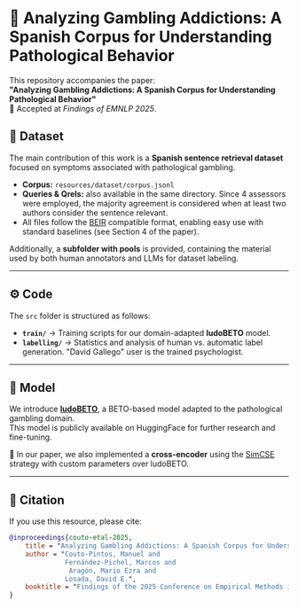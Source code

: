 # 🎲 Analyzing Gambling Addictions: A Spanish Corpus for Understanding Pathological Behavior

This repository accompanies the paper:  
**"Analyzing Gambling Addictions: A Spanish Corpus for Understanding Pathological Behavior"**  
📍 Accepted at *Findings of EMNLP 2025*.


## 📂 Dataset

The main contribution of this work is a **Spanish sentence retrieval dataset** focused on symptoms associated with pathological gambling.

- **Corpus:** `resources/dataset/corpus.jsonl`  
- **Queries & Qrels:** also available in the same directory. Since 4 assessors were employed, the majority agreement is considered when at least two authors consider the sentence relevant. 
- All files follow the [BEIR](https://github.com/beir-cellar/beir) compatible format, enabling easy use with standard baselines (see Section 4 of the paper).  

Additionally, a **subfolder with pools** is provided, containing the material used by both human annotators and LLMs for dataset labeling.

---

## ⚙️ Code

The `src` folder is structured as follows:

- **`train/`** → Training scripts for our domain-adapted **ludoBETO** model.  
- **`labelling/`** → Statistics and analysis of human vs. automatic label generation. "David Gallego" user is the trained psychologist.

---

## 🤖 Model

We introduce **[ludoBETO](https://huggingface.co/citiusLTL/ludoBETO)**, a BETO-based model adapted to the pathological gambling domain.  
This model is publicly available on HuggingFace for further research and fine-tuning.

🔧 In our paper, we also implemented a **cross-encoder** using the [SimCSE](https://www.sbert.net/examples/sentence_transformer/unsupervised_learning/SimCSE/README.html) strategy with custom parameters over ludoBETO.

---

## 📖 Citation

If you use this resource, please cite:

```bibtex
@inproceedings{couto-etal-2025,
    title = "Analyzing Gambling Addictions: A Spanish Corpus for Understanding Pathological Behavior",
    author = "Couto-Pintos, Manuel and
              Fernández-Pichel, Marcos and
               Aragón, Mario Ezra and
              Losada, David E.",
    booktitle = "Findings of the 2025 Conference on Empirical Methods in Natural Language Processing (EMNLP)"
}
